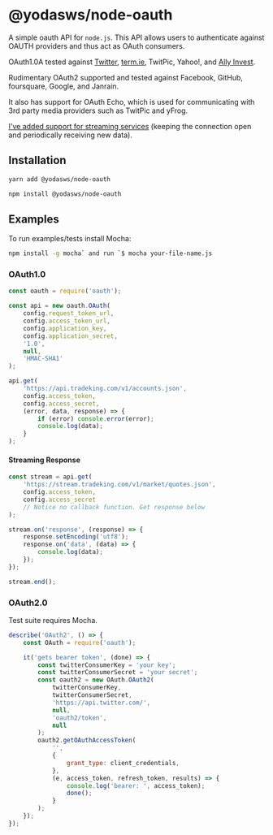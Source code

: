 @yodasws/node-oauth
===================
A simple oauth API for `node.js`. This API allows users to authenticate against OAUTH providers and thus act as OAuth consumers.

OAuth1.0A tested against [Twitter](http://twitter.com), [term.ie](http://term.ie/oauth/example/), TwitPic, Yahoo!, and [Ally Invest](https://www.ally.com/api/invest/documentation/getting-started/).

Rudimentary OAuth2 supported and tested against Facebook, GitHub, foursquare, Google, and Janrain.

It also has support for OAuth Echo, which is used for communicating with 3rd party media providers such as TwitPic and yFrog.

<ins>I've added support for streaming services</ins> (keeping the connection open and periodically receiving new data).

Installation
------------

```bash
yarn add @yodasws/node-oauth
```

```bash
npm install @yodasws/node-oauth
```

Examples
--------

To run examples/tests install Mocha:
```bash
npm install -g mocha` and run `$ mocha your-file-name.js
```

### OAuth1.0

```javascript
const oauth = require('oauth');

const api = new oauth.OAuth(
	config.request_token_url,
	config.access_token_url,
	config.application_key,
	config.application_secret,
	'1.0',
	null,
	'HMAC-SHA1'
);

api.get(
	'https://api.tradeking.com/v1/accounts.json',
	config.access_token,
	config.access_secret,
	(error, data, response) => {
		if (error) console.error(error);
		console.log(data);
	}
);
```

#### Streaming Response

```javascript
const stream = api.get(
	'https://stream.tradeking.com/v1/market/quotes.json',
	config.access_token,
	config.access_secret
	// Notice no callback function. Get response below
);

stream.on('response', (response) => {
	response.setEncoding('utf8');
	response.on('data', (data) => {
		console.log(data);
	});
});

stream.end();
```

### OAuth2.0

Test suite requires Mocha.

```javascript
describe('OAuth2', () => {
	const OAuth = require('oauth');

	it('gets bearer token', (done) => {
		const twitterConsumerKey = 'your key';
		const twitterConsumerSecret = 'your secret';
		const oauth2 = new OAuth.OAuth2(
			twitterConsumerKey,
			twitterConsumerSecret,
			'https://api.twitter.com/',
			null,
			'oauth2/token',
			null
		);
		oauth2.getOAuthAccessToken(
			'',
			{
				grant_type: client_credentials,
			},
			(e, access_token, refresh_token, results) => {
				console.log('bearer: ', access_token);
				done();
			}
		);
	});
});
```
